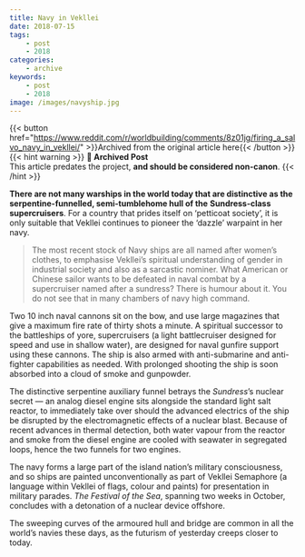 ```yaml
---
title: Navy in Vekllei
date: 2018-07-15
tags:
    - post
    - 2018
categories:
    - archive
keywords:
    - post
    - 2018
image: /images/navyship.jpg
---
```

{{< button href="https://www.reddit.com/r/worldbuilding/comments/8z01jg/firing_a_salvo_navy_in_vekllei/" >}}Archived from the original article here{{< /button >}}
{{< hint warning >}}
**🌸 Archived Post**  
This article predates the project, **and should be considered non-canon**.
{{< /hint >}}

**There are not many warships in the world today that are distinctive as the serpentine-funnelled, semi-tumblehome hull of the** **Sundress-class supercruisers**. For a country that prides itself on ‘petticoat society’, it is only suitable that Vekllei continues to pioneer the ‘dazzle’ warpaint in her navy.

>The most recent stock of Navy ships are all named after women’s clothes, to emphasise Vekllei’s spiritual understanding of gender in industrial society and also as a sarcastic nominer. What American or Chinese sailor wants to be defeated in naval combat by a supercruiser named after a sundress? There is humour about it. You do not see that in many chambers of navy high command.

Two 10 inch naval cannons sit on the bow, and use large magazines that give a maximum fire rate of thirty shots a minute. A spiritual successor to the battleships of yore, supercruisers (a light battlecruiser designed for speed and use in shallow water),  are designed for naval gunfire support using these cannons. The ship is also armed with anti-submarine and anti-fighter capabilities as needed. With prolonged shooting the ship is soon absorbed into a cloud of smoke and gunpowder.

The distinctive serpentine auxiliary funnel betrays the *Sundress*’s nuclear secret  —  an analog diesel engine sits alongside the standard light salt reactor, to immediately take over should the advanced electrics of the ship be disrupted by the electromagnetic effects of a nuclear blast. Because of recent advances in thermal detection, both water vapour from the reactor and smoke from the diesel engine are cooled with seawater in segregated loops, hence the two funnels for two engines.

The navy forms a large part of the island nation’s military consciousness, and so ships are painted unconventionally as part of Vekllei Semaphore (a language within Vekllei of flags, colour and paints) for presentation in military parades. *The Festival of the Sea*, spanning two weeks in October, concludes with a detonation of a nuclear device offshore.

The sweeping curves of the armoured hull and bridge are common in all the world’s navies these days, as the futurism of yesterday creeps closer to today.
